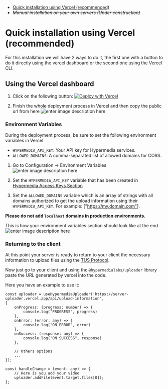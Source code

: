 - [Quick installation using Vercel (recommended)](#quick-installation-using-vercel-recommended)
- _~~Manual installation on your own servers (Under construction)~~_

# Quick installation using Vercel (recommended)

For this installation we will have 2 ways to do it, the first one with a button to do it directly using the vercel dashboard or the second one using the Vercel CLI.

## Using the Vercel dashboard

1.  Click on the following button:
    [![Deploy with Vercel](https://vercel.com/button)](https://vercel.com/new/clone?**repository-url=https%3A%2F%2Fgithub.com%2Fvercel%2Fnext.js%2Ftree%2Fcanary%2Fexamples%2Fhello-world**)

2.  Finish the whole deployment process in Vercel and then copy the public url from here ![enter image description here](https://kpuytupfffedzdqkabsx.supabase.co/storage/v1/object/public/Documentation%20Images/SCR-20240117-injs.png)

### Environment Variables

During the deployment process, be sure to set the following environment variables in Vercel:

- `HYPERMEDIA_API_KEY`: Your API key for Hypermedia services.
- `ALLOWED_DOMAINS`: A comma-separated list of allowed domains for CORS.

1.  Go to Configuration -> Environment Variables
    ![enter image description here](https://kpuytupfffedzdqkabsx.supabase.co/storage/v1/object/public/Documentation%20Images/SCR-20240117-iocb.png)

2.  Set the `HYPERMEDIA_API_KEY` variable that has been created in [Hypermedia Access Keys Section](https://hypermedia.link/account/accesskeys)

3.  Set the `ALLOWED_DOMAINS` variable which is an array of strings with all domains authorized to get the upload information using their `HYPERMEDIA_API_KEY`. For example: ["https://my.domain.com"].

**Please do not add `localhost` domains in production environments.**

This is how your environment variables section should look like at the end
![enter image description here](https://kpuytupfffedzdqkabsx.supabase.co/storage/v1/object/public/Documentation%20Images/SCR-20240117-iqxv.png)

### Returning to the client

At this point your server is ready to return to your client the necessary information to upload files using the [TUS Protocol](https://tus.io/).

Now just go to your client and using the `@hypermedialabs/uploader` library paste the URL generated by vercel into the code.

Here you have an example to use it:

    const uploader = useHypermediaUploader('https://server-uploader.vercel.app/api/upload-information',
    {
        onProgress: (progress: number) => {
            console.log("PROGRESS", progress)
        },
        onError: (error: any) => {
            console.log("ON ERROR", error)
        },
        onSuccess: (response: any) => {
            console.log("ON SUCCESS", response)
        },

        // Others options
        ...
    });

    const handleChange = (event: any) => {
        // Here is you add your video
        uploader.addFile(event.target.files[0]);
    };
